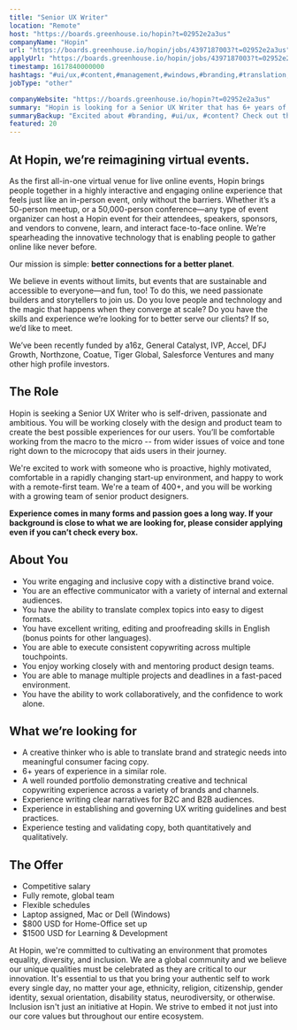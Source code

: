 ```yaml
---
title: "Senior UX Writer"
location: "Remote"
host: "https://boards.greenhouse.io/hopin?t=02952e2a3us"
companyName: "Hopin"
url: "https://boards.greenhouse.io/hopin/jobs/4397187003?t=02952e2a3us"
applyUrl: "https://boards.greenhouse.io/hopin/jobs/4397187003?t=02952e2a3us#app"
timestamp: 1617840000000
hashtags: "#ui/ux,#content,#management,#windows,#branding,#translation,#office,#English"
jobType: "other"

companyWebsite: "https://boards.greenhouse.io/hopin?t=02952e2a3us"
summary: "Hopin is looking for a Senior UX Writer that has 6+ years of experience in a similar role."
summaryBackup: "Excited about #branding, #ui/ux, #content? Check out this job post!"
featured: 20
---
```


## At Hopin, we’re reimagining virtual events.

As the first all-in-one virtual venue for live online events, Hopin brings people together in a highly interactive and engaging online experience that feels just like an in-person event, only without the barriers. Whether it’s a 50-person meetup, or a 50,000-person conference—any type of event organizer can host a Hopin event for their attendees, speakers, sponsors, and vendors to convene, learn, and interact face-to-face online. We’re spearheading the innovative technology that is enabling people to gather online like never before.

Our mission is simple: **better connections for a better planet**. 

We believe in events without limits, but events that are sustainable and accessible to everyone—and fun, too! To do this, we need passionate builders and storytellers to join us. Do you love people and technology and the magic that happens when they converge at scale? Do you have the skills and experience we’re looking for to better serve our clients? If so, we’d like to meet.

We’ve been recently funded by a16z, General Catalyst, IVP, Accel, DFJ Growth, Northzone, Coatue, Tiger Global, Salesforce Ventures and many other high profile investors.

## The Role

Hopin is seeking a Senior UX Writer who is self-driven, passionate and ambitious. You will be working closely with the design and product team to create the best possible experiences for our users. You’ll be comfortable working from the macro to the micro -- from wider issues of voice and tone right down to the microcopy that aids users in their journey.

We're excited to work with someone who is proactive, highly motivated, comfortable in a rapidly changing start-up environment, and happy to work with a remote-first team. We're a team of 400+, and you will be working with a growing team of senior product designers.

**Experience comes in many forms and passion goes a long way. If your background is close to what we are looking for, please consider applying even if you can’t check every box.**

## About You

*   You write engaging and inclusive copy with a distinctive brand voice.
*   You are an effective communicator with a variety of internal and external audiences.
*   You have the ability to translate complex topics into easy to digest formats.
*   You have excellent writing, editing and proofreading skills in English (bonus points for other languages).
*   You are able to execute consistent copywriting across multiple touchpoints.
*   You enjoy working closely with and mentoring product design teams. 
*   You are able to manage multiple projects and deadlines in a fast-paced environment.
*   You have the ability to work collaboratively, and the confidence to work alone.

## What we’re looking for

*   A creative thinker who is able to translate brand and strategic needs into meaningful consumer facing copy.
*   6+ years of experience in a similar role.
*   A well rounded portfolio demonstrating creative and technical copywriting experience across a variety of brands and channels.
*   Experience writing clear narratives for B2C and B2B audiences.
*   Experience in establishing and governing UX writing guidelines and best practices.
*   Experience testing and validating copy, both quantitatively and qualitatively.

## The Offer

*   Competitive salary
*   Fully remote, global team
*   Flexible schedules
*   Laptop assigned, Mac or Dell (Windows)
*   $800 USD for Home-Office set up
*   $1500 USD for Learning & Development

At Hopin, we're committed to cultivating an environment that promotes equality, diversity, and inclusion. We are a global community and we believe our unique qualities must be celebrated as they are critical to our innovation. It's essential to us that you bring your authentic self to work every single day, no matter your age, ethnicity, religion, citizenship, gender identity, sexual orientation, disability status, neurodiversity, or otherwise. Inclusion isn't just an initiative at Hopin. We strive to embed it not just into our core values but throughout our entire ecosystem.
